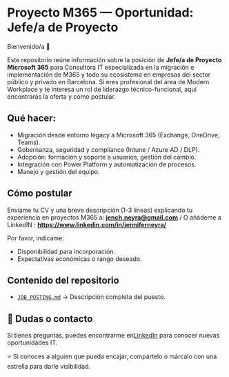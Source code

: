 # Proyecto M365 — Oportunidad: Jefe/a de Proyecto

Bienvenido/a 👋  

Este repositorio reúne información sobre la posición de **Jefe/a de Proyecto Microsoft 365** para Consultora IT especializada en la migración e implementación de M365 y todo su ecosistema en empresas del sector público y privado en Barcelona.
Si eres profesional del área de Modern Workplace y te interesa un rol de liderazgo técnico-funcional, aquí encontrarás la oferta y cómo postular.

## Qué hacer:
- Migración desde entorno legacy a Microsoft 365 (Exchange, OneDrive, Teams).
- Gobernanza, seguridad y compliance (Intune / Azure AD / DLP).
- Adopción: formación y soporte a usuarios, gestión del cambio.
- Integración con Power Platform y automatización de procesos.
- Manejo y gestión del equipo.

## Cómo postular
Envíame tu CV y una breve descripción (1-3 líneas) explicando tu experiencia en proyectos M365 a: **jench.neyra@gmail.com** / O añádeme a LinkedIN : **https://www.linkedin.com/in/jenniferneyra/**   

Por favor, indicame:
- Disponibilidad para incorporación.  
- Expectativas económicas o rango deseado.  

## Contenido del repositorio
- [`JOB_POSTING.md`](./JOB_POSTING.md) → Descripción completa del puesto.   

## 💬 Dudas o contacto
Si tienes preguntas, puedes encontrarme en[LinkedIn](https://www.linkedin.com/in/jenniferneyra) para conocer nuevas oportunidades IT.

⭐ Si conoces a alguien que pueda encajar, compártelo o márcalo con una estrella para darle visibilidad.

